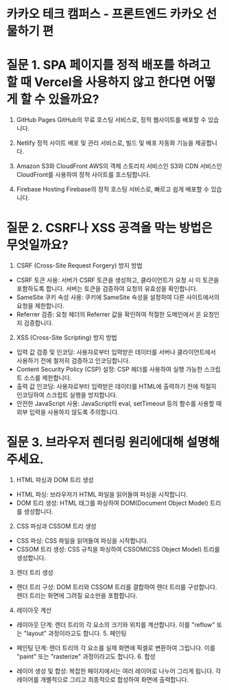 # 카카오 테크 캠퍼스 - 프론트엔드 카카오 선물하기 편

# 질문 1. SPA 페이지를 정적 배포를 하려고 할 때 Vercel을 사용하지 않고 한다면 어떻게 할 수 있을까요?

1. GitHub Pages
   GitHub의 무료 호스팅 서비스로, 정적 웹사이트를 배포할 수 있습니다.

2. Netlify
   정적 사이트 배포 및 관리 서비스로, 빌드 및 배포 자동화 기능을 제공합니다.

3. Amazon S3와 CloudFront
   AWS의 객체 스토리지 서비스인 S3와 CDN 서비스인 CloudFront를 사용하여 정적 사이트를 호스팅합니다.

4. Firebase Hosting
   Firebase의 정적 호스팅 서비스로, 빠르고 쉽게 배포할 수 있습니다.

# 질문 2. CSRF나 XSS 공격을 막는 방법은 무엇일까요?

1. CSRF (Cross-Site Request Forgery) 방지 방법

- CSRF 토큰 사용: 서버가 CSRF 토큰을 생성하고, 클라이언트가 요청 시 이 토큰을 포함하도록 합니다. 서버는 토큰을 검증하여 요청의 유효성을 확인합니다.
- SameSite 쿠키 속성 사용: 쿠키에 SameSite 속성을 설정하여 다른 사이트에서의 요청을 제한합니다.
- Referrer 검증: 요청 헤더의 Referrer 값을 확인하여 적절한 도메인에서 온 요청인지 검증합니다.

2. XSS (Cross-Site Scripting) 방지 방법

- 입력 값 검증 및 인코딩: 사용자로부터 입력받은 데이터를 서버나 클라이언트에서 사용하기 전에 철저히 검증하고 인코딩합니다.
- Content Security Policy (CSP) 설정: CSP 헤더를 사용하여 실행 가능한 스크립트 소스를 제한합니다.
- 출력 값 인코딩: 사용자로부터 입력받은 데이터를 HTML에 출력하기 전에 적절히 인코딩하여 스크립트 실행을 방지합니다.
- 안전한 JavaScript 사용: JavaScript의 eval, setTimeout 등의 함수를 사용할 때 외부 입력을 사용하지 않도록 주의합니다.

# 질문 3. 브라우저 렌더링 원리에대해 설명해주세요.

1. HTML 파싱과 DOM 트리 생성

- HTML 파싱: 브라우저가 HTML 파일을 읽어들여 파싱을 시작합니다.
- DOM 트리 생성: HTML 태그를 파싱하여 DOM(Document Object Model) 트리를 생성합니다.

2. CSS 파싱과 CSSOM 트리 생성

- CSS 파싱: CSS 파일을 읽어들여 파싱을 시작합니다.
- CSSOM 트리 생성: CSS 규칙을 파싱하여 CSSOM(CSS Object Model) 트리를 생성합니다.

3. 렌더 트리 생성

- 렌더 트리 구성: DOM 트리와 CSSOM 트리를 결합하여 렌더 트리를 구성합니다. 렌더 트리는 화면에 그려질 요소만을 포함합니다.

4. 레이아웃 계산

- 레이아웃 단계: 렌더 트리의 각 요소의 크기와 위치를 계산합니다. 이를 "reflow" 또는 "layout" 과정이라고도 합니다. 5. 페인팅

- 페인팅 단계: 렌더 트리의 각 요소를 실제 화면에 픽셀로 변환하여 그립니다. 이를 "paint" 또는 "rasterize" 과정이라고도 합니다. 6. 합성

- 레이어 생성 및 합성: 복잡한 페이지에서는 여러 레이어로 나누어 그리게 됩니다. 각 레이어를 개별적으로 그리고 최종적으로 합성하여 화면에 출력합니다.
